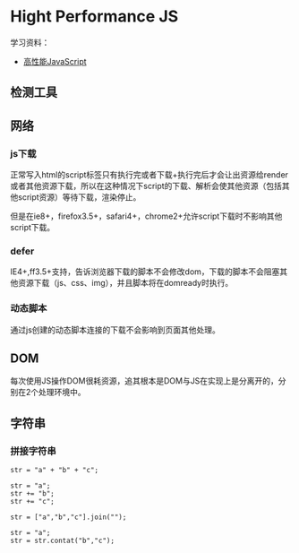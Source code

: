 # Hight Performance JS

学习资料：

* [高性能JavaScript](http://baike.baidu.com/view/4720389.htm)

## 检测工具

## 网络

### js下载

正常写入html的script标签只有执行完或者下载+执行完后才会让出资源给render或者其他资源下载，所以在这种情况下script的下载、解析会使其他资源（包括其他script资源）等待下载，渲染停止。

但是在ie8+，firefox3.5+，safari4+，chrome2+允许script下载时不影响其他script下载。

### defer

IE4+,ff3.5+支持，告诉浏览器下载的脚本不会修改dom，下载的脚本不会阻塞其他资源下载（js、css、img），并且脚本将在domready时执行。

### 动态脚本

通过js创建的动态脚本连接的下载不会影响到页面其他处理。

## DOM

每次使用JS操作DOM很耗资源，追其根本是DOM与JS在实现上是分离开的，分别在2个处理环境中。

## 字符串

### 拼接字符串

	str = "a" + "b" + "c";

	str = "a";
	str += "b";
	str += "c";

	str = ["a","b","c"].join("");

	str = "a";
	str = str.contat("b","c");